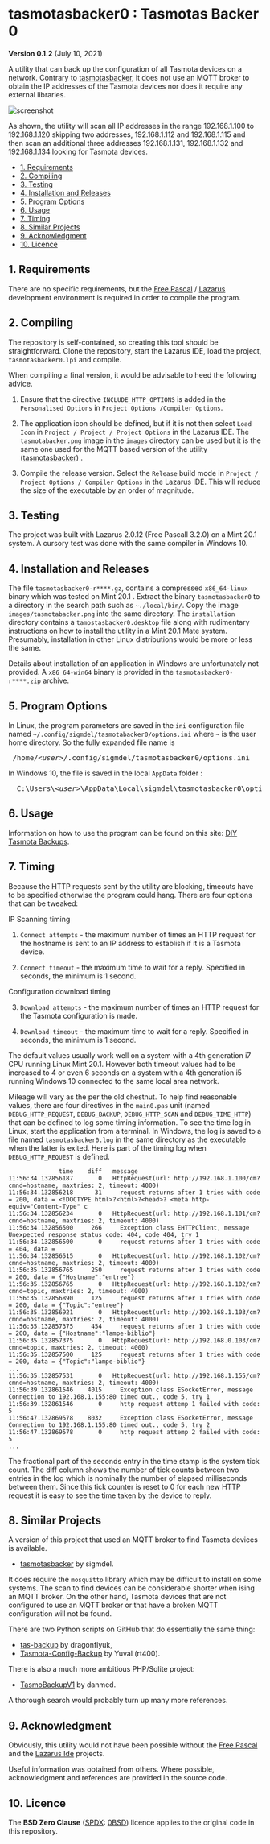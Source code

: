 # tasmotasbacker0 : Tasmotas Backer 0

**Version 0.1.2** (July 10, 2021)

A utility that can back up the configuration of all Tasmota devices on a network. Contrary to [tasmotasbacker](https://github.com/sigmdel/tasmotasbacker), it does not use an MQTT broker to obtain the IP addresses of the Tasmota devices nor does it require any external libraries.

![screenshot](images/backups0_capture.jpg)

As shown, the utility will scan all IP addresses in the range 192.168.1.100 to 192.168.1.120 skipping two addresses, 192.168.1.112 and 192.168.1.115 and then scan an additional three addresses 192.168.1.131, 192.168.1.132 and 192.168.1.134 looking for Tasmota devices.

<!-- TOC -->

- [1. Requirements](#1-requirements)
- [2. Compiling](#2-compiling)
- [3. Testing](#3-testing)
- [4. Installation and Releases](#4-installation-and-releases)
- [5. Program Options](#5-program-options)
- [6. Usage](#6-usage)
- [7. Timing](#7-timing)
- [8. Similar Projects](#8-similar-projects)
- [9. Acknowledgment](#9-acknowledgment)
- [10. Licence](#10-licence)

<!-- /TOC -->

## 1. Requirements

There are no specific requirements, but the [Free Pascal](https://www.freepascal.org/) / [Lazarus](https://www.lazarus-ide.org/) development environment is required in order to compile the program.

## 2. Compiling

The repository is self-contained, so creating this tool should be straightforward. Clone the repository, start the Lazarus IDE, load the project, `tasmotasbacker0.lpi` and compile. 

When compiling a final version, it would be advisable to heed the following advice.

1. Ensure that the directive `INCLUDE_HTTP_OPTIONS` is added in the `Personalised Options` in `Project Options /Compiler Options`.

2. The application icon should be defined, but if it is not then select `Load Icon` in `Project / Project / Project Options` in the Lazarus IDE. The `tasmotabacker.png` image in the `images` directory can be used but it is the same one used for the MQTT based version of the utility ([tasmotasbacker](https://github.com/sigmdel/tasmotasbacker)) .

3.  Compile the release version. Select the `Release` build mode in `Project / Project Options / Compiler Options` in the Lazarus IDE. This will reduce the size of the executable by an order of magnitude.

## 3. Testing

The project was built with Lazarus 2.0.12 (Free Pascall 3.2.0) on a Mint 20.1 system. A cursory test was done with the same compiler in Windows 10.

## 4. Installation and Releases

The file `tasmotasbacker0-r****.gz`, contains a compressed `x86_64-linux` binary which was tested on Mint 20.1 . Extract the binary `tasmotasbacker0` to a directory in the search path such as `~./local/bin/`.  Copy the image `images/tasmotabacker.png` into the same directory. The `installation` directory contains a `tamostasbacker0.desktop` file along with rudimentary instructions on how to install the utility in a Mint 20.1 Mate system. Presumably, installation in other Linux distributions would be more or less the same.

Details about installation of an application in Windows are unfortunately not provided. A `x86_64-win64` binary is provided in the `tasmotasbacker0-r****.zip` archive.


## 5. Program Options

In Linux, the program parameters are saved in the `ini` configuration file named  `~/.config/sigmdel/tasmotabacker0/options.ini` where `~` is the user home directory. So the fully expanded file name is
<pre> /home/&lt;<i>user</i>&gt;/.config/sigmdel/tasmotasbacker0/options.ini</pre>

In Windows 10, the file is saved in the local `AppData` folder :
<pre>  C:\Users\&lt;<i>user</i>&gt;\AppData\Local\sigmdel\tasmotasbacker0\options.ini</pre>

## 6. Usage

Information on how to use the program can be found on this site: [DIY Tasmota Backups](https://sigmdel.ca/michel/ha/tasmota/tasmota_backups_en.html).


## 7. Timing

Because the HTTP requests sent by the utility are blocking, timeouts have to be specified otherwise the program could hang. There are four options that can be tweaked:

IP Scanning timing

1. `Connect attempts` - the maximum number of times an HTTP request for the hostname is sent to an IP address to establish if it is a Tasmota device.

2. `Connect timeout` - the maximum time to wait for a reply. Specified in seconds, the minimum is 1 second.

Configuration download timing

3. `Download attempts` - the maximum number of times an HTTP request for the Tasmota configuration is made.

4. `Download timeout` -  the maximum time to wait for a reply. Specified in seconds, the minimum is 1 second.

The default values usually work well on a system with a 4th generation i7 CPU running Linux Mint 20.1. However both timeout values had to be increased to 4 or even 6 seconds on a system with a 4th generation i5 running Windows 10 connected to the same local area network. 

Mileage will vary as the per the old chestnut. To help find reasonable values, there are four directives in the `main0.pas` unit (named `DEBUG_HTTP_REQUEST`, `DEBUG_BACKUP`, `DEBUG_HTTP_SCAN` and `DEBUG_TIME_HTTP`) that can be defined to log some timing information. To see the time log in Linux, start the application from a terminal. In Windows, the log is saved to a file named `tasmotasbacker0.log` in the same directory as the executable when the latter is exited. Here is part of the timing log when `DEBUG_HTTP_REQUEST` is defined.

```
              time    diff   message
11:56:34.132856187       0   HttpRequest(url: http://192.168.1.100/cm?cmnd=hostname, maxtries: 2, timeout: 4000)
11:56:34.132856218      31     request returns after 1 tries with code = 200, data = <!DOCTYPE html>?<html>?<head>? <meta http-equiv="Content-Type" c
11:56:34.132856234       0   HttpRequest(url: http://192.168.1.101/cm?cmnd=hostname, maxtries: 2, timeout: 4000)
11:56:34.132856500     266     Exception class EHTTPClient, message Unexpected response status code: 404, code 404, try 1
11:56:34.132856500       0     request returns after 1 tries with code = 404, data = 
11:56:34.132856515       0   HttpRequest(url: http://192.168.1.102/cm?cmnd=hostname, maxtries: 2, timeout: 4000)
11:56:35.132856765     250     request returns after 1 tries with code = 200, data = {"Hostname":"entree"}
11:56:35.132856765       0   HttpRequest(url: http://192.168.1.102/cm?cmnd=topic, maxtries: 2, timeout: 4000)
11:56:35.132856890     125     request returns after 1 tries with code = 200, data = {"Topic":"entree"}
11:56:35.132856921       0   HttpRequest(url: http://192.168.1.103/cm?cmnd=hostname, maxtries: 2, timeout: 4000)
11:56:35.132857375     454     request returns after 1 tries with code = 200, data = {"Hostname":"lampe-biblio"}
11:56:35.132857375       0   HttpRequest(url: http://192.168.0.103/cm?cmnd=topic, maxtries: 2, timeout: 4000)
11:56:35.132857500     125     request returns after 1 tries with code = 200, data = {"Topic":"lampe-biblio"}
...
11:56:35.132857531       0   HttpRequest(url: http://192.168.1.155/cm?cmnd=hostname, maxtries: 2, timeout: 4000)
11:56:39.132861546    4015     Exception class ESocketError, message Connection to 192.168.1.155:80 timed out., code 5, try 1
11:56:39.132861546       0     http request attemp 1 failed with code: 5
11:56:47.132869578    8032     Exception class ESocketError, message Connection to 192.168.1.155:80 timed out., code 5, try 2
11:56:47.132869578       0     http request attemp 2 failed with code: 5
...
```
The fractional part of the seconds entry in the time stamp is the system tick count. The diff column shows the number of tick counts between two entries in the log which is nominally the number of elapsed milliseconds between them. Since this tick counter is reset to 0 for each new HTTP request it is easy to see the time taken by the device to reply.  

## 8. Similar Projects

A version of this project that used an MQTT broker to find Tasmota devices is available.

- [tasmotasbacker](https://github.com/sigmdel/tasmotasbacker) by sigmdel.

It does require the `mosquitto` library which may be difficult to install on some systems. The scan to find devices can be considerable shorter when ising an MQTT broker. On the other hand, Tasmota devices that are not configured to use an MQTT broker or that have a broken MQTT configuration will not be found.

There are two Python scripts on GitHub that do essentially the same thing:

- [tas-backup](https://github.com/dragonflyuk) by dragonflyuk,
- [Tasmota-Config-Backup](https://github.com/rt400/Tasmota-Config-Backup/blob/master/tasmota_backup.py) by Yuval (rt400).

There is also a much more ambitious PHP/Sqlite project:

- [TasmoBackupV1](https://github.com/danmed/TasmoBackupV1) by danmed.

A thorough search would probably turn up many more references.

## 9. Acknowledgment

Obviously, this utility would not have been possible without the [Free Pascal](https://www.freepascal.org/) and the [Lazarus Ide](https://www.lazarus-ide.org/) projects.

Useful information was obtained from others. Where possible, acknowledgment and references are provided in the source code.

## 10. Licence

The **BSD Zero Clause** ([SPDX](https://spdx.dev/): [0BSD](https://spdx.org/licenses/0BSD.html)) licence applies to the original code in this repository.
